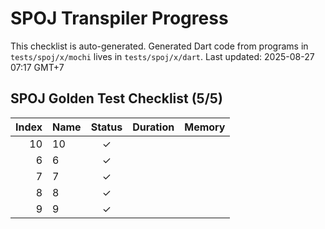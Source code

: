# SPOJ Transpiler Progress

This checklist is auto-generated.
Generated Dart code from programs in `tests/spoj/x/mochi` lives in `tests/spoj/x/dart`.
Last updated: 2025-08-27 07:17 GMT+7

## SPOJ Golden Test Checklist (5/5)
| Index | Name | Status | Duration | Memory |
|------:|------|:-----:|---------:|-------:|
| 10 | 10 | ✓ |  |  |
| 6 | 6 | ✓ |  |  |
| 7 | 7 | ✓ |  |  |
| 8 | 8 | ✓ |  |  |
| 9 | 9 | ✓ |  |  |
